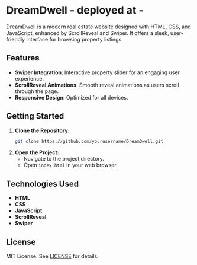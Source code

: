 # DreamDwell -  deployed at - 
DreamDwell is a modern real estate website designed with HTML, CSS, and JavaScript, enhanced by ScrollReveal and Swiper. It offers a sleek, user-friendly interface for browsing property listings.

## Features

- **Swiper Integration**: Interactive property slider for an engaging user experience.
- **ScrollReveal Animations**: Smooth reveal animations as users scroll through the page.
- **Responsive Design**: Optimized for all devices.

## Getting Started

1. **Clone the Repository:**
   ```bash
   git clone https://github.com/yourusername/DreamDwell.git
   ```
2. **Open the Project:**
   - Navigate to the project directory.
   - Open `index.html` in your web browser.

## Technologies Used

- **HTML**
- **CSS**
- **JavaScript**
- **ScrollReveal**
- **Swiper**

## License

MIT License. See [LICENSE](LICENSE) for details.
